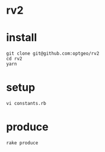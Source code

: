 # rv2

# install
```
git clone git@github.com:optgeo/rv2
cd rv2
yarn
```

# setup
```
vi constants.rb
```

# produce
```
rake produce
```

